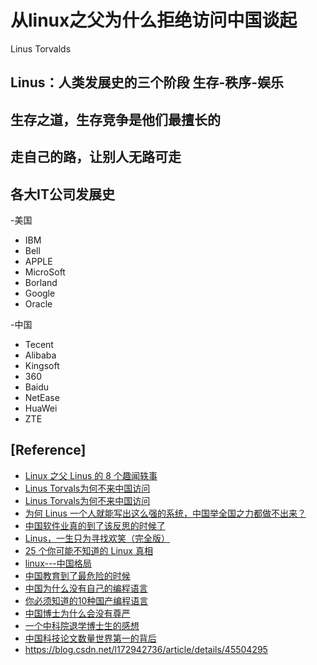 # 从linux之父为什么拒绝访问中国谈起
Linus Torvalds
## Linus：人类发展史的三个阶段 生存-秩序-娱乐

## 生存之道，生存竞争是他们最擅长的

## 走自己的路，让别人无路可走

## 各大IT公司发展史
-美国
  - IBM
  - Bell
  - APPLE
  - MicroSoft
  - Borland
  - Google
  - Oracle

-中国
  - Tecent
  - Alibaba
  - Kingsoft
  - 360
  - Baidu
  - NetEase
  - HuaWei
  - ZTE



## [Reference]
- [Linux 之父 Linus 的 8 个趣闻轶事](https://www.oschina.net/news/70556/8-interesting-things-about-linus)
- [Linus Torvals为何不来中国访问](https://www.linuxidc.com/Linux/2014-03/97859.htm)
- [Linus Torvals为何不来中国访问](https://blog.csdn.net/yuanmeng001/article/details/20757963)
- [为何 Linus 一个人就能写出这么强的系统，中国举全国之力都做不出来？](https://www.zhihu.com/question/63187737/answer/206930806)
- [中国软件业真的到了该反思的时候了](https://blog.csdn.net/mooodo/article/details/23096701)
- [Linus，一生只为寻找欢笑（完全版）](https://blog.csdn.net/codeflying/article/details/51278896)
- [25 个你可能不知道的 Linux 真相](https://blog.csdn.net/gaoweizang/article/details/52412605)
- [linux---中国格局](https://blog.csdn.net/collide/article/details/264285)
- [中国教育到了最危险的时候](https://blog.csdn.net/joye12345/article/details/44625893)
- [中国为什么没有自己的编程语言](https://blog.csdn.net/u012092924/article/details/78662960)
- [你必须知道的10种国产编程语言](https://blog.csdn.net/phphot/article/details/1862735)
- [中国博士为什么会没有尊严](https://blog.csdn.net/hlx371240/article/details/46129771)
- [一个中科院退学博士生的感想](https://blog.csdn.net/chl033/article/details/5785053)
- [中国科技论文数量世界第一的背后](https://blog.csdn.net/VucNdnrzk8iwX/article/details/79589468)
- https://blog.csdn.net/l172942736/article/details/45504295
